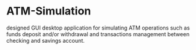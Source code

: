 # ATM-Simulation
designed GUI desktop application for simulating ATM operations such as funds deposit and/or withdrawal and transactions management between checking and savings account.
